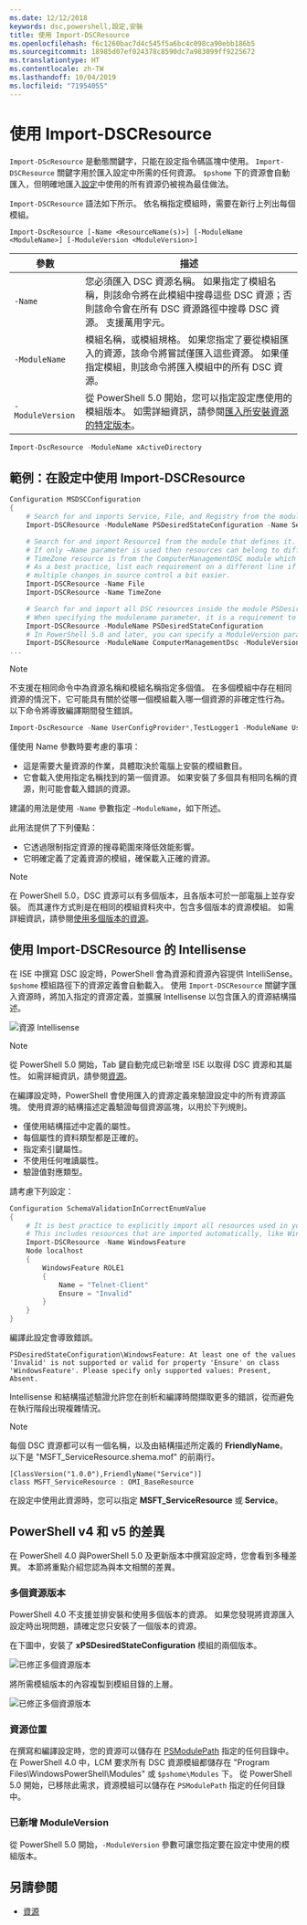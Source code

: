 ```yaml
---
ms.date: 12/12/2018
keywords: dsc,powershell,設定,安裝
title: 使用 Import-DSCResource
ms.openlocfilehash: f6c1260bac7d4c545f5a6bc4c098ca90ebb186b5
ms.sourcegitcommit: 18985d07ef024378c8590dc7a983099ff9225672
ms.translationtype: HT
ms.contentlocale: zh-TW
ms.lasthandoff: 10/04/2019
ms.locfileid: "71954055"
---
```

# <a name="using-import-dscresource"></a>使用 Import-DSCResource

`Import-DScResource` 是動態關鍵字，只能在設定指令碼區塊中使用。 `Import-DSCResource` 關鍵字用於匯入設定中所需的任何資源。 `$pshome` 下的資源會自動匯入，但明確地匯入[設定](Configurations.md)中使用的所有資源仍被視為最佳做法。

`Import-DSCResource` 語法如下所示。  依名稱指定模組時，需要在新行上列出每個模組。

```syntax
Import-DscResource [-Name <ResourceName(s)>] [-ModuleName <ModuleName>] [-ModuleVersion <ModuleVersion>]
```

|參數  |描述  |
|---------|---------|
|`-Name`|您必須匯入 DSC 資源名稱。 如果指定了模組名稱，則該命令將在此模組中搜尋這些 DSC 資源；否則該命令會在所有 DSC 資源路徑中搜尋 DSC 資源。 支援萬用字元。|
|`-ModuleName`|模組名稱，或模組規格。  如果您指定了要從模組匯入的資源，該命令將嘗試僅匯入這些資源。 如果僅指定模組，則該命令將匯入模組中的所有 DSC 資源。|
|`-ModuleVersion`|從 PowerShell 5.0 開始，您可以指定設定應使用的模組版本。 如需詳細資訊，請參閱[匯入所安裝資源的特定版本](sxsresource.md)。|

```powershell
Import-DscResource -ModuleName xActiveDirectory
```

## <a name="example-use-import-dscresource-within-a-configuration"></a>範例：在設定中使用 Import-DSCResource

```powershell
Configuration MSDSCConfiguration
{
    # Search for and imports Service, File, and Registry from the module PSDesiredStateConfiguration.
    Import-DSCResource -ModuleName PSDesiredStateConfiguration -Name Service, File, Registry

    # Search for and import Resource1 from the module that defines it.
    # If only –Name parameter is used then resources can belong to different PowerShell modules as well.
    # TimeZone resource is from the ComputerManagementDSC module which is not installed by default.
    # As a best practice, list each requirement on a different line if possible.  This makes reviewing
    # multiple changes in source control a bit easier.
    Import-DSCResource -Name File
    Import-DSCResource -Name TimeZone

    # Search for and import all DSC resources inside the module PSDesiredStateConfiguration.
    # When specifying the modulename parameter, it is a requirement to list each on a new line.
    Import-DSCResource -ModuleName PSDesiredStateConfiguration
    # In PowerShell 5.0 and later, you can specify a ModuleVersion parameter
    Import-DSCResource -ModuleName ComputerManagementDsc -ModuleVersion 6.0.0.0
...
```

> [!NOTE]
> 不支援在相同命令中為資源名稱和模組名稱指定多個值。 在多個模組中存在相同資源的情況下，它可能具有關於從哪一個模組載入哪一個資源的非確定性行為。 以下命令將導致編譯期間發生錯誤。
>
> ```powershell
> Import-DscResource -Name UserConfigProvider*,TestLogger1 -ModuleName UserConfigProv,PsModuleForTestLogger
> ```

僅使用 Name 參數時要考慮的事項：

- 這是需要大量資源的作業，具體取決於電腦上安裝的模組數目。
- 它會載入使用指定名稱找到的第一個資源。 如果安裝了多個具有相同名稱的資源，則可能會載入錯誤的資源。

建議的用法是使用 `-Name` 參數指定 `–ModuleName`，如下所述。

此用法提供了下列優點：

- 它透過限制指定資源的搜尋範圍來降低效能影響。
- 它明確定義了定義資源的模組，確保載入正確的資源。

> [!NOTE]
> 在 PowerShell 5.0，DSC 資源可以有多個版本，且各版本可於一部電腦上並存安裝。 而其運作方式則是在相同的模組資料夾中，包含多個版本的資源模組。
> 如需詳細資訊，請參閱[使用多個版本的資源](sxsresource.md)。

## <a name="intellisense-with-import-dscresource"></a>使用 Import-DSCResource 的 Intellisense

在 ISE 中撰寫 DSC 設定時，PowerShell 會為資源和資源內容提供 IntelliSense。 `$pshome` 模組路徑下的資源定義會自動載入。 使用 `Import-DSCResource` 關鍵字匯入資源時，將加入指定的資源定義，並擴展 Intellisense 以包含匯入的資源結構描述。

![資源 Intellisense](../media/resource-intellisense.png)

> [!NOTE]
> 從 PowerShell 5.0 開始，Tab 鍵自動完成已新增至 ISE 以取得 DSC 資源和其屬性。 如需詳細資訊，請參閱[資源](../resources/resources.md)。

在編譯設定時，PowerShell 會使用匯入的資源定義來驗證設定中的所有資源區塊。
使用資源的結構描述定義驗證每個資源區塊，以用於下列規則。

- 僅使用結構描述中定義的屬性。
- 每個屬性的資料類型都是正確的。
- 指定索引鍵屬性。
- 不使用任何唯讀屬性。
- 驗證值對應類型。

請考慮下列設定：

```powershell
Configuration SchemaValidationInCorrectEnumValue
{
    # It is best practice to explicitly import all resources used in your Configuration.
    # This includes resources that are imported automatically, like WindowsFeature.
    Import-DSCResource -Name WindowsFeature
    Node localhost
    {
        WindowsFeature ROLE1
        {
            Name = "Telnet-Client"
            Ensure = "Invalid"
        }
    }
}
```

編譯此設定會導致錯誤。

```output
PSDesiredStateConfiguration\WindowsFeature: At least one of the values 'Invalid' is not supported or valid for property 'Ensure' on class 'WindowsFeature'. Please specify only supported values: Present, Absent.
```

Intellisense 和結構描述驗證允許您在剖析和編譯時間擷取更多的錯誤，從而避免在執行階段出現複雜情況。

> [!NOTE]
> 每個 DSC 資源都可以有一個名稱，以及由結構描述所定義的 **FriendlyName**。 以下是 "MSFT_ServiceResource.shema.mof" 的前兩行。
> ```syntax
> [ClassVersion("1.0.0"),FriendlyName("Service")]
> class MSFT_ServiceResource : OMI_BaseResource
> ```
> 在設定中使用此資源時，您可以指定 **MSFT_ServiceResource** 或 **Service**。

## <a name="powershell-v4-and-v5-differences"></a>PowerShell v4 和 v5 的差異

在 PowerShell 4.0 與PowerShell 5.0 及更新版本中撰寫設定時，您會看到多種差異。 本節將重點介紹您認為與本文相關的差異。

### <a name="multiple-resource-versions"></a>多個資源版本

PowerShell 4.0 不支援並排安裝和使用多個版本的資源。 如果您發現將資源匯入設定時出現問題，請確定您只安裝了一個版本的資源。

在下圖中，安裝了 **xPSDesiredStateConfiguration** 模組的兩個版本。

![已修正多個資源版本](../media/multiple-resource-versions-broken.png)

將所需模組版本的內容複製到模組目錄的上層。

![已修正多個資源版本](../media/multiple-resource-versions-fixed.png)

### <a name="resource-location"></a>資源位置

在撰寫和編譯設定時，您的資源可以儲存在 [PSModulePath](/powershell/developer/module/modifying-the-psmodulepath-installation-path) 指定的任何目錄中。 在 PowerShell 4.0 中，LCM 要求所有 DSC 資源模組都儲存在 "Program Files\WindowsPowerShell\Modules" 或 `$pshome\Modules` 下。 從 PowerShell 5.0 開始，已移除此需求，資源模組可以儲存在 `PSModulePath` 指定的任何目錄中。

### <a name="moduleversion-added"></a>已新增 ModuleVersion

從 PowerShell 5.0 開始，`-ModuleVersion` 參數可讓您指定要在設定中使用的模組版本。

## <a name="see-also"></a>另請參閱

- [資源](../resources/resources.md)
